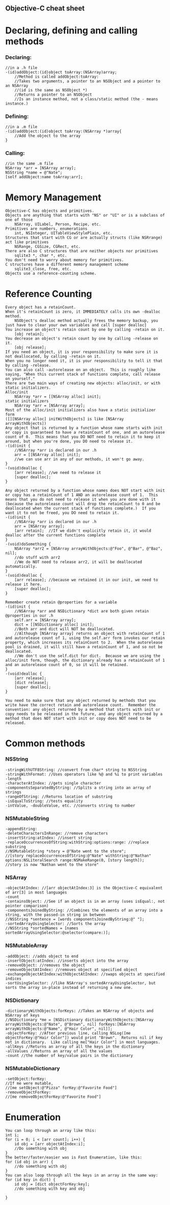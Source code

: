 Objective-C cheat sheet
----

Declaring, defining and calling methods
====

### Declaring:
    //in a .h file
    -(id)addObject:(id)object toArray:(NSArray)array; 
        //Method is called addObject:toArray:
        //Takes two arguments, a pointer to an NSObject and a pointer to an NSArray
        //(id is the same as NSObject *)
        //Returns a pointer to an NSObject
        //Is an instance method, not a class/static method (the - means instance.)

### Defining:
    //in a .m file
    -(id)addObject:(id)object toArray:(NSArray *)array{
        //Add the object to the array
    }
### Calling:
    //in the same .m file
    NSArray *arr = [NSArray array];
    NSString *name = @"Nate";
    [self addObject:name toArray:arr];
    
Memory Management
====

    Objective-C has objects and primitives.
    Objects are anything that starts with "NS" or "UI" or is a subclass of one of those
        NSArray, UILabel, Person, Recipe, etc.
    Primitives are numbers, enumerations
        int, NSInteger, UITableViewStylePlain, etc.
    Structures that start with CG or are actually structs (like NSRrange) act like primitives
        NSRange, CGSize, CGRect, etc.
    There are also C structures that are neither objects nor primitives
        sqlite3 *, char *, etc.
    You don't need to worry about memory for primitives.
    C structures have a different memory management scheme
        sqlite3_close, free, etc.
    Objects use a reference-counting scheme.

Reference Counting
====
    Every object has a retainCount.  
    When it's retainCount is zero, it IMMEDIATELY calls its own -dealloc method.
        NSObject's dealloc method actually frees the memory backup, you just have to clear your own variables and call [super dealloc]
    You increase an object's retain count by one by calling -retain on it.
        [obj retain];
    You decrease an object's retain count by one by calling -release on it.
        [obj release];
    If you need an object, it is your responsibility to make sure it is not deallocated, by calling -retain on it.
    When you no longer need it, it is your responsibility to tell it that by calling -release.
    You can also call -autorelease on an object.  This is roughly like saying, "When this current stack of functions complete, call release on yourself."
    There are two main ways of creating new objects: alloc/init, or with static initializers.
    Alloc/init
        NSArray *arr = [[NSArray alloc] init];
    static initializers
        NSArray *arr = [NSArray array];
    Most of the alloc/init initializers also have a static initializer form
    ([][NSArray alloc] initWithObjects] is like [NSArray arrayWithObjects])
    Any object that is returned by a function whose name starts with init or copy is guaranteed to have a retainCount of one, and an autorelease count of 0.  This means that you DO NOT need to retain it to keep it around, but when you're done, you DO need to release it.
    -(id)init {
        //NSArray *arr is declared in our .h
        arr = [[NSArray alloc] init];
        //we can use arr in any of our methods, it won't go away.
    }
    -(void)dealloc {
        [arr release]; //we need to release it
        [super dealloc];
    }

    Any object returned by a function whose names does NOT start with init or copy has a retainCount of 1 AND an autorelease count of 1.  This means that you do not need to release it when you are done with it (because the autorelease count will drop the retainCount to 0 and be deallocated when the current stack of functions complete.)  If you want it to not be freed, you DO need to retain it.
    -(id)init {
        //NSArray *arr is declared in our .h
        arr = [NSArray array];
        [arr retain];  //If we didn't explicitly retain it, it would dealloc after the current functions complete
    }
    -(void)doSomething {
        NSArray *arr2 = [NSArray arrayWithObjects:@"Foo", @"Bar", @"Baz", nil];
        //do stuff with arr2
        //We do NOT need to release arr2, it will be deallocated automatically.
    }
    -(void)dealloc {
        [arr release]; //because we retained it in our init, we need to release it here.
        [super dealloc];
    }

    Remember create retain @properties for a variable
    -(id)init {
        //NSArray *arr and NSDictionary *dict are both given retain @properties in our .h
        self.arr = [NSArray array];
        dict = [[NSDictionary alloc] init];
        //Both arr and dict will NOT be deallocated.
        //Although [NSArray array] returns an object with retainCount of 1 and autorelease count of 1, using the self.arr form invokes our retain property, which increases its retainCount to 2.  When the autorelease pool is drained, it will still have a retainCount of 1, and so not be deallocated.
        //We don't use the self.dict for dict.  Because we are using the alloc/init form, though, the dictionary already has a retainCount of 1 and an autorelease count of 0, so it will be retained.
    }
    -(void)dealloc {
        [arr release];
        [dict release];
        [super dealloc];
    }

    You need to make sure that any object returned by methods that you write have the correct retain and autorelease count.  Remember the convention: any object returned by a method that starts with init or copy needs to be released in the future, and any object returned by a method that does NOT start with init or copy does NOT need to be released.


Common methods
====

### NSString 
    -stringWithUTF8String: //convert from char* string to NSString
    -stringWithFormat: //Uses operators like %@ and %i to print variables
    -length
    -characterAtIndex: //gets single character
    -componentsSeparatedByString: //Splits a string into an array of strings
    -rangeOfString: //Returns location of substring
    -isEqualToString: //tests equality
    -intValue, -doubleValue, etc. //converts string to number

### NSMutableString
    -appendString:
    -deleteCharactersInRange: //remove characters
    -insertString:atIndex: //insert string
    -replaceOccurrencesOfString:withString:options:range: //replace substring
    //NSMutableString *story = @"Nate went to the store";
    //[story replaceOccurrencesOfString:@"Nate" withString:@"Nathan" options:NSLiteralSearch range:NSMakeRange(0, [story length]);
    //story is now "Nathan went to the store"

### NSArray
    -objectAtIndex: //[arr objectAtIndex:3] is the Objective-C equivalent of arr[3] in most languages
    -count
    -containsObject: //See if an object is in an array (uses isEqual:, not pointer comparison)
    -componentsJoinedByString: //Combines the elements of an array into a string, with the passed-in string in between
    //NSString *sentence = [words componentsJoinedByString:@" "];
    -sortedArrayUsingSelector: //Sorts the array
    //NSString *sortedNames = [names sortedArrayUsingSelector:@selector(compare:)];

### NSMutableArray
    -addObject: //adds object to end
    -insertObject:atIndex: //inserts object into the array
    -removeObject: //removes the object
    -removeObjectAtIndex: //removes object at specified object
    -exchangeObjectAtIndex:withObjectAtIndex: //swaps objects at specified indices
    -sortUsingSelector: //like NSArray's sortedArrayUsingSelector, but sorts the array in-place instead of returning a new one.

### NSDictionary
    -dictionaryWithObjects:forKeys: //Takes an NSArray of objects and NSArray of keys
    //NSDictionary *me = [NSDictionary dictionaryWithObjects:[NSArray arrayWithObjects:@"Nate", @"Brown", nil] forKeys:[NSArray arrayWithObjects:@"Name", @"Hair Color", nil]];
    -objectForKey: //After previous line, calling NSLog([me objectForKey:@"Hair Color"]) would print "Brown".  Returns nil if key not in dictionary.  Like calling me["Hair Color"] in most languages.
    -allKeys //Returns an array of all the keys in the dictionary
    -allValues //Returns an array of all the values
    -count //the number of key/value pairs in the dictionary
    
### NSMutableDictionary
    -setObject:forKey:
    //If me were mutable,
    //[me setObject:@"Pizza" forKey:@"Favorite Food"]
    -removeObjectForKey:
    //[me removeObjectForKey:@"Favorite Food"]

Enumeration
====
    You can loop through an array like this:
    int i;
    for (i = 0; i < [arr count]; i++) {
        id obj = [arr objectAtIndex:i];
        //Do something with obj
    }
    The better/faster/easier was is Fast Enumeration, like this:
    for (id obj in arr) {
        //do something with obj
    }
    You can also loop through all the keys in an array in the same way:
    for (id key in dict) {
        id obj = [dict objectForKey:key];
        //do something with key and obj
    
    }